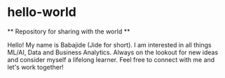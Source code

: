 # hello-world
** Repository for sharing with the world **

Hello! My name is Babajide (Jide for short). I am interested in all things ML/AI, Data and Business Analytics. Always on the lookout for new ideas and consider myself a lifelong learner. Feel free to connect with me and let's work together!
